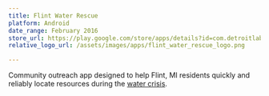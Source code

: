 ```yaml
---
title: Flint Water Rescue
platform: Android
date_range: February 2016
store_url: https://play.google.com/store/apps/details?id=com.detroitlabs.flintwaterrescue
relative_logo_url: /assets/images/apps/flint_water_rescue_logo.png

---
```


Community outreach app designed to help Flint, MI residents quickly and reliably locate resources during the [water crisis](https://en.wikipedia.org/wiki/Flint_water_crisis).

